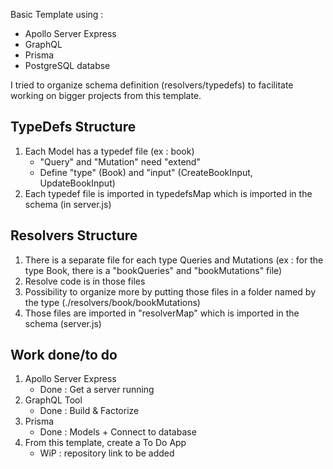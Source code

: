 Basic Template using :

- Apollo Server Express
- GraphQL
- Prisma
- PostgreSQL databse

I tried to organize schema definition (resolvers/typedefs) to facilitate working on bigger projects from this template.

## TypeDefs Structure

1. Each Model has a typedef file (ex : book)
   - "Query" and "Mutation" need "extend"
   - Define "type" (Book) and "input" (CreateBookInput, UpdateBookInput)
2. Each typedef file is imported in typedefsMap which is imported in the schema (in server.js)

## Resolvers Structure

1. There is a separate file for each type Queries and Mutations (ex : for the type Book, there is a "bookQueries" and "bookMutations" file)
2. Resolve code is in those files
3. Possibility to organize more by putting those files in a folder named by the type (./resolvers/book/bookMutations)
4. Those files are imported in "resolverMap" which is imported in the schema (server.js)

## Work done/to do

1. Apollo Server Express
   - Done : Get a server running
2. GraphQL Tool
   - Done : Build & Factorize
3. Prisma
   - Done : Models + Connect to database
4. From this template, create a To Do App
   - WiP : repository link to be added
